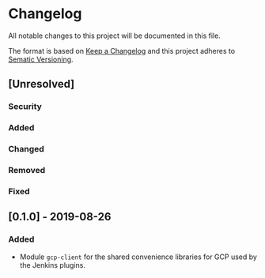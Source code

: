 <!--
 Copyright 2019 Google LLC

 Licensed under the Apache License, Version 2.0 (the "License"); you may not use this file except in
 compliance with the License. You may obtain a copy of the License at

        https://www.apache.org/licenses/LICENSE-2.0

 Unless required by applicable law or agreed to in writing, software distributed under the License
 is distributed on an "AS IS" BASIS, WITHOUT WARRANTIES OR CONDITIONS OF ANY KIND, either express or
 implied. See the License for the specific language governing permissions and limitations under the
 License.
-->
# Changelog
All notable changes to this project will be documented in this file.

The format is based on [Keep a Changelog](http://keepachangelog.com/en/1.0.0) and this project
adheres to [Sematic Versioning](http://semver.org/spec/v2.0.0.html).

## [Unresolved]

 ### Security
 
 ### Added
 
 ### Changed
 
 ### Removed
 
 ### Fixed
 
 ## [0.1.0] - 2019-08-26
 
 ### Added
  - Module `gcp-client` for the shared convenience libraries for GCP used by the Jenkins plugins.